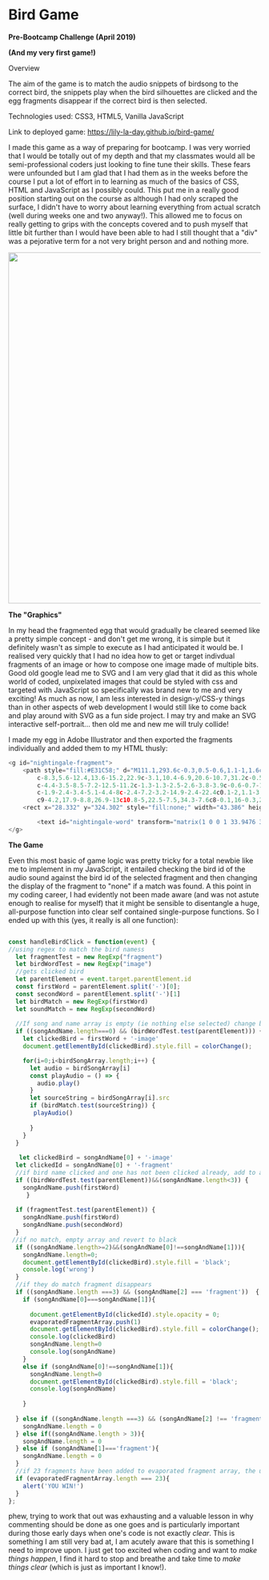# Bird Game

**Pre-Bootcamp Challenge (April 2019)**

**(And my very first game!)**

Overview

The aim of the game is to match the audio snippets of birdsong to the correct bird, the snippets play when the bird silhouettes are clicked and the egg fragments disappear if the correct bird is then selected. 

Technologies used: CSS3, HTML5, Vanilla JavaScript

Link to deployed game: https://lily-la-day.github.io/bird-game/

I made this game as a way of preparing for bootcamp. I was very worried that I would be totally out of my depth and that my classmates would all be semi-professional coders just looking to fine tune their skills. These fears were unfounded but I am glad that I had them as in the weeks before the course I put a lot of effort in to learning as much of the basics of CSS, HTML and JavaScript as I possibly could. This put me in a really good position starting out on the course as although I had only scraped the surface, I didn't have to worry about learning everything from actual scratch (well during weeks one and two anyway!). This allowed me to focus on really getting to grips with the concepts covered and to push myself that little bit further than I would have been able to had I still thought that a "div" was a pejorative term for a not very bright person and and nothing more. 

<th><p align="center"><img src="https://i.ibb.co/sRYs932/bird-game.png" width="700"></p></th>

**The "Graphics"** 

In my head the fragmented egg that would gradually be cleared seemed like a pretty simple concept - and don't get me wrong, it is simple but it definitely wasn't as simple to execute as I had anticipated it would be. I realised very quickly that I had no idea how to get or target indivdual fragments of an image or how to compose one image made of multiple bits. Good old google lead me to SVG and I am very glad that it did as this whole world of coded, unpixelated images that could be styled with css and targeted with JavaScript so specifically was brand new to me and very exciting! As much as now, I am less interested in design-y/CSS-y things than in other aspects of web development I would still like to come back and play around with SVG as a fun side project. I may try and make an SVG interactive self-portrait... then old me and new me will truly collide! 

I made my egg in Adobe Illustrator and then exported the fragments individually and added them to my HTML thusly: 

```js 
<g id="nightingale-fragment">
	<path style="fill:#E31C58;" d="M111.1,293.6c-0.3,0.5-0.6,1.1-1,1.6c-6.6,8-13.2,16.1-19.9,24c-1.6,1.9-3.5,3.5-5.6,4.9
		c-8.3,5.6-12.4,13.6-15.2,22.9c-3.1,10.4-6.9,20.6-10.7,31.2c-0.5,1.5-1.1,3-1.6,4.6c-0.8-0.6-1.5-1.2-2.2-1.8
		c-4.4-3.5-8.5-7.2-12.5-11.2c-1.3-1.3-2.5-2.6-3.8-3.9c-0.6-0.7-1.2-1.3-1.8-2c-1.2-1.3-2.4-2.7-3.5-4.1c-2.3-2.8-4.5-5.6-6.5-8.6
		c-1.9-2.4-3.4-5.1-4.4-8c-2.4-7.2-3.2-14.9-2.4-22.4c0.1-2,1.1-3.9,2.7-5.1c0.3-0.2,0.6-0.4,0.9-0.6s0.7-0.4,1-0.5
		c9-4.2,17.9-8.8,26.9-13c10.8-5,22.5-7.5,34.3-7.6c8-0.1,16-0.3,24-0.5C110,293.5,110.4,293.5,111.1,293.6z"/>
	<rect x="28.332" y="324.302" style="fill:none;" width="43.386" height="8.595"/>

		<text id="nightingale-word" transform="matrix(1 0 0 1 33.9476 328.4665)" style="fill:#FFFFFF; font-family:'Coming Soon'; font-size:6px;">nightingale</text>
</g>
```

**The Game**

Even this most basic of game logic was pretty tricky for a total newbie like me to implement in my JavaScript, it entailed checking the bird id of the audio sound against the bird id of the selected fragment and then changing the display of the fragment to "none" if a match was found. A this point in my coding career, I had evidently not been made aware (and was not astute enough to realise for myself) that it might be sensible to disentangle a huge, all-purpose function into clear self contained single-purpose functions. So I ended up with this (yes, it really is all one function): 

```js

const handleBirdClick = function(event) {
//using regex to match the bird namess
  let fragmentTest = new RegExp("fragment")
  let birdWordTest = new RegExp("image")
  //gets clicked bird
  let parentElement = event.target.parentElement.id
  const firstWord = parentElement.split('-')[0];
  const secondWord = parentElement.split('-')[1]
  let birdMatch = new RegExp(firstWord)
  let soundMatch = new RegExp(secondWord)
  
  //If song and name array is empty (ie nothing else selected) change bird colour and play matching bird audio
  if ((songAndName.length===0) && (birdWordTest.test(parentElement))) {
    let clickedBird = firstWord + '-image'
    document.getElementById(clickedBird).style.fill = colorChange();

    for(i=0;i<birdSongArray.length;i++) {
      let audio = birdSongArray[i]
      const playAudio = () => {
        audio.play()
      }
      let sourceString = birdSongArray[i].src
      if (birdMatch.test(sourceString)) {
       playAudio()
        
      }
    }
  }
  
   let clickedBird = songAndName[0] + '-image'
  let clickedId = songAndName[0] + '-fragment'
  //if bird name clicked and one has not been clicked already, add to array 
  if ((birdWordTest.test(parentElement))&&(songAndName.length<3)) {
    songAndName.push(firstWord)
     }
  
  if (fragmentTest.test(parentElement)) {
    songAndName.push(firstWord)
    songAndName.push(secondWord)
  }
 //if no match, empty array and revert to black
  if ((songAndName.length>=2)&&(songAndName[0]!==songAndName[1])){
    songAndName.length=0;
    document.getElementById(clickedBird).style.fill = 'black';
    console.log('wrong')
  }
  //if they do match fragment disappears
  if ((songAndName.length ===3) && (songAndName[2] === 'fragment'))  {
    if (songAndName[0]===songAndName[1]){
      
      document.getElementById(clickedId).style.opacity = 0;
      evaporatedFragmentArray.push(1)
      document.getElementById(clickedBird).style.fill = colorChange();
      console.log(clickedBird)
      songAndName.length=0
      console.log(songAndName)
    }
    else if (songAndName[0]!==songAndName[1]){
      songAndName.length=0
      document.getElementById(clickedBird).style.fill = 'black';
      console.log(songAndName)
      
    }
    
  } else if ((songAndName.length ===3) && (songAndName[2] !== 'fragment')) {
    songAndName.length = 0
  } else if((songAndName.length > 3)){
    songAndName.length = 0
  } else if (songAndName[1]==='fragment'){
    songAndName.length = 0
  }
  //if 23 fragments have been added to evaporated fragment array, the user wins
  if (evaporatedFragmentArray.length === 23){
    alert('YOU WIN!')
  }
};

```

phew, trying to work that out was exhausting and a valuable lesson in why commenting should be done as one goes and is particularly important during those early days when one's code is not exactly _clear_. This is something I am still very bad at, I am acutely aware that this is something I need to improve upon. I just get too excited when coding and want to _make things happen_, I find it hard to stop and breathe and take time to _make things clear_ (which is just as important I know!).






